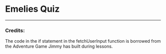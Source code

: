 # Emelies Quiz

---


### Credits:

The code in the if statement in the fetchUserInput function is borrowed from the
Adventure Game Jimmy has built during lessons.